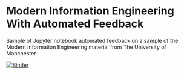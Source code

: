 # Modern Information Engineering With Automated Feedback

Sample of Jupyter notebook automated feedback on a sample of the Modern Information Engineering material from The University of Manchester.

[![Binder](https://mybinder.org/badge_logo.svg)](https://mybinder.org/v2/gh/DarioPanada/Modern-Information-Engineering/master)

